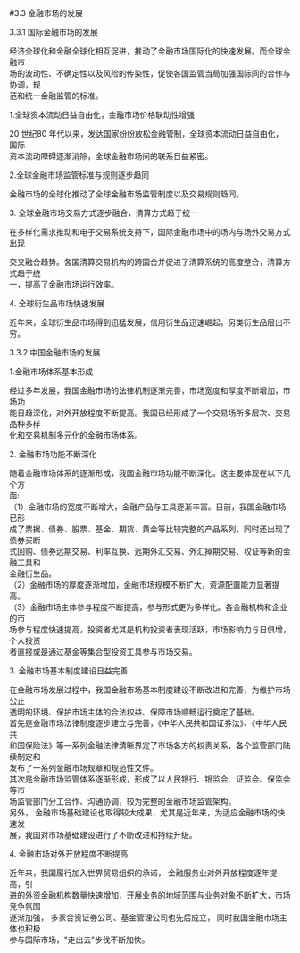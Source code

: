 #3.3 金融市场的发展
<p>3.3.1 国际金融市场的发展 </p>
    <p>经济全球化和金融全球化相互促进，推动了金融市场国际化的快速发展。而全球金融市 <br />
      场的波动性、不确定性以及风险的传染性，促使各国监管当局加强国际间的合作与协调，规 <br />
    范和统一金融监管的标准。</p>
    <p>1.全球资本流动日益自由化，金融市场价格联动性增强 </p>
    <p> 20 世纪80 年代以来，发达国家纷纷放松金融管制，全球资本流动日益自由化，国际 <br />
    资本流动障碍逐渐消除，全球金融市场间的联系日益紧密。 </p>
    <p>2.全球金融市场监管标准与规则逐步趋同 </p>
    <p>金融市场的全球化推动了全球金融市场监管制度以及交易规则趋同。</p>
    <p>3. 全球金融市场交易方式逐步融合，清算方式趋于统一 </p>
    <p>在多样化需求推动和电子交易系统支持下，国际金融市场中的场内与场外交易方式出现 </p>
    <p>交叉融合趋势。各国清算交易机构的跨国合并促进了清算系统的高度整合，清算方式趋于统 <br />
      一，提高了金融市场运行效率。 </p>
    <p>4. 全球衍生品市场快速发展</p>
    <p>近年来，全球衍生品市场得到迅猛发展，信用衍生品迅速崛起，另类衍生品层出不穷。</p>
    <p>3.3.2 中国金融市场的发展 </p>
    <p>1.金融市场体系基本形成 </p>
    <p>经过多年发展，我国金融市场的法律机制逐渐完善，市场宽度和厚度不断增加，市场功 <br />
      能日趋深化，对外开放程度不断提高。我国已经形成了一个交易场所多层次、交易品种多样 <br />
    化和交易机制多元化的金融市场体系。</p>
    <p> 2. 金融市场功能不断深化</p>
    <p>随着金融市场体系的逐渐形成，我国金融市场功能不断深化。这主要体现在以下几个方 <br />
      面: <br />
（1）金融市场的宽度不断增大，金融产品与工具逐渐丰富。目前，我国金融市场已形 <br />
成了票据、债券、股票、基金、期货、黄金等比较完整的产品系列，同时还出现了债券买断 <br />
式回购、债券远期交易、利率互换、远期外汇交易、外汇掉期交易、权证等新的金融工具和 <br />
金融衍生品。 <br />
（2）金融市场的厚度逐渐增加，金融市场规模不断扩大，资源配置能力显著提高。 <br />
（3）金融市场主体参与程度不断提高，参与形式更为多样化。各金融机构和企业的市 <br />
场参与程度快速提高，投资者尤其是机构投资者表现活跃，市场影响力与日俱增，个人投资 <br />
者直接或是通过基金等集合型投资工具参与市场交易。</p>
    <p>3. 金融市场基本制度建设日益完善</p>
    <p>在金融市场发展过程中，我国金融市场基本制度建设不断改进和完善，为维护市场公正 <br />
      透明的环境、保护市场主体的合法权益、保障市场顺畅运行奠定了基础。 <br />
首先是金融市场法律制度逐步建立与完善，《中华人民共和国证券法》、《中华人民共 <br />
和国保险法》等一系列金融法律清晰界定了市场各方的权责关系，各个监管部门陆续制定和 <br />
发布了一系列金融市场规章和规范性文件。 <br />
其次是金融市场监管体系逐渐形成，形成了以人民银行、银监会、证监会、保监会等市 <br />
场监管部门分工合作、沟通协调，较为完整的金融市场监管架构。 <br />
另外， 金融市场基础建设也取得较大成果，尤其是近年来，为适应金融市场的快速发 <br />
展，我国对市场基础建设进行了不断改进和持续升级。</p>
    <p> 4. 金融市场对外开放程度不断提高 </p>
    <p>近年来，我国履行加入世界贸易组织的承诺， 金融服务业对外开放程度逐年提高，引 <br />
      进的外资金融机构数量快速增加，开展业务的地域范围与业务对象不断扩大，市场竞争氛围 <br />
      逐渐加强， 多家合资证券公司、基金管理公司也先后成立， 同时我国金融市场主体也积极 <br />
    参与国际市场，&quot;走出去&quot;步伐不断加快。</p>
    <p>&nbsp;</p>
<p><br />
</p>
<p>&nbsp;</p>